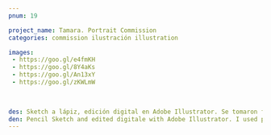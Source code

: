 ```yaml
---
pnum: 19

project_name: Tamara. Portrait Commission
categories: commission ilustración illustration 

images:
 - https://goo.gl/e4fmKH
 - https://goo.gl/8Y4aKs
 - https://goo.gl/An13xY
 - https://goo.gl/zKWLmW
 
 

des: Sketch a lápiz, edición digital en Adobe Illustrator. Se tomaron fotos de referencia de la persona para poder caricaturizarla en una ilustración. Así mismo tomé en cuenta los gustos y la personalidad de la misma, para poder plasmarlo en este caso en las diferentes emociones y la blusa bordada. Se hicieron revisiones con el cliente y se eligio la imagen final (fondo rosa).
den: Pencil Sketch and edited digitale with Adobe Illustrator. I used picture of the person as reference, in order to make the illustration. I also considered her personality, and her passion for folkloric dance, it is reflected here in her different emotion faces and in her embroidered blouse. There were some revisions before selecting the final image (pink background).
---
```

